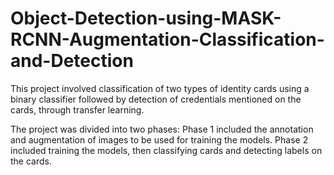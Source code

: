 # Object-Detection-using-MASK-RCNN-Augmentation-Classification-and-Detection
This project involved classification of two types of identity cards using a binary classifier followed by detection of credentials mentioned on the cards, through transfer learning.

The project was divided into two phases:
Phase 1 included the annotation and augmentation of images to be used for training the models.
Phase 2 included training the models, then classifying cards and detecting labels on the cards.
